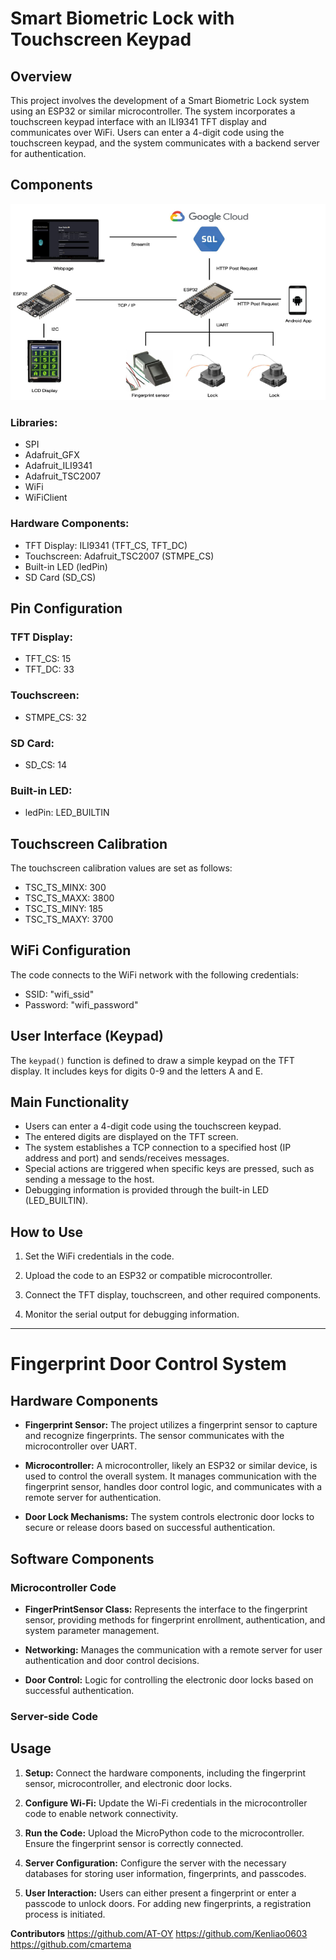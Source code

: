 # Smart Biometric Lock with Touchscreen Keypad

## Overview

This project involves the development of a Smart Biometric Lock system using an ESP32 or similar microcontroller. The system incorporates a touchscreen keypad interface with an ILI9341 TFT display and communicates over WiFi. Users can enter a 4-digit code using the touchscreen keypad, and the system communicates with a backend server for authentication.

## Components

![Block Diagram for project](https://github.com/cmartema/IoT-Project/blob/main/src/BlockDiagram.png)

### Libraries:

- SPI
- Adafruit_GFX
- Adafruit_ILI9341
- Adafruit_TSC2007
- WiFi
- WiFiClient

### Hardware Components:

- TFT Display: ILI9341 (TFT_CS, TFT_DC)
- Touchscreen: Adafruit_TSC2007 (STMPE_CS)
- Built-in LED (ledPin)
- SD Card (SD_CS)

## Pin Configuration

### TFT Display:

- TFT_CS: 15
- TFT_DC: 33

### Touchscreen:

- STMPE_CS: 32

### SD Card:

- SD_CS: 14

### Built-in LED:

- ledPin: LED_BUILTIN

## Touchscreen Calibration

The touchscreen calibration values are set as follows:

- TSC_TS_MINX: 300
- TSC_TS_MAXX: 3800
- TSC_TS_MINY: 185
- TSC_TS_MAXY: 3700

## WiFi Configuration

The code connects to the WiFi network with the following credentials:
- SSID: "wifi_ssid"
- Password: "wifi_password"

## User Interface (Keypad)

The `keypad()` function is defined to draw a simple keypad on the TFT display. It includes keys for digits 0-9 and the letters A and E.

## Main Functionality

- Users can enter a 4-digit code using the touchscreen keypad.
- The entered digits are displayed on the TFT screen.
- The system establishes a TCP connection to a specified host (IP address and port) and sends/receives messages.
- Special actions are triggered when specific keys are pressed, such as sending a message to the host.
- Debugging information is provided through the built-in LED (LED_BUILTIN).

## How to Use

1. Set the WiFi credentials in the code.

2. Upload the code to an ESP32 or compatible microcontroller.

3. Connect the TFT display, touchscreen, and other required components.

4. Monitor the serial output for debugging information.

---

# Fingerprint Door Control System

## Hardware Components

- **Fingerprint Sensor:** The project utilizes a fingerprint sensor to capture and recognize fingerprints. The sensor communicates with the microcontroller over UART.

- **Microcontroller:** A microcontroller, likely an ESP32 or similar device, is used to control the overall system. It manages communication with the fingerprint sensor, handles door control logic, and communicates with a remote server for authentication.

- **Door Lock Mechanisms:** The system controls electronic door locks to secure or release doors based on successful authentication.

## Software Components

### Microcontroller Code



- **FingerPrintSensor Class:** Represents the interface to the fingerprint sensor, providing methods for fingerprint enrollment, authentication, and system parameter management.

- **Networking:** Manages the communication with a remote server for user authentication and door control decisions.

- **Door Control:** Logic for controlling the electronic door locks based on successful authentication.

### Server-side Code



## Usage

1. **Setup:** Connect the hardware components, including the fingerprint sensor, microcontroller, and electronic door locks.

2. **Configure Wi-Fi:** Update the Wi-Fi credentials in the microcontroller code to enable network connectivity.

3. **Run the Code:** Upload the MicroPython code to the microcontroller. Ensure the fingerprint sensor is correctly connected.

4. **Server Configuration:** Configure the server with the necessary databases for storing user information, fingerprints, and passcodes.

5. **User Interaction:** Users can either present a fingerprint or enter a passcode to unlock doors. For adding new fingerprints, a registration process is initiated.

**Contributors**
    https://github.com/AT-OY
    https://github.com/Kenliao0603
    https://github.com/cmartema
    
